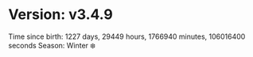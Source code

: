 # Version: v3.4.9
Time since birth: 1227 days, 29449 hours, 1766940 minutes, 106016400 seconds
Season: Winter ❄️
